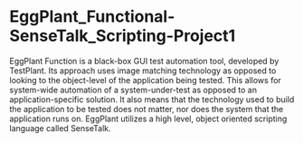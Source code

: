 # EggPlant_Functional-SenseTalk_Scripting-Project1

EggPlant Function is a black-box GUI test automation tool, developed by TestPlant. Its approach uses image matching technology as opposed to looking to the object-level of the application being tested. This allows for system-wide automation of a system-under-test as opposed to an application-specific solution. It also means that the technology used to build the application to be tested does not matter, nor does the system that the application runs on. EggPlant utilizes a high level, object oriented scripting language called SenseTalk.
